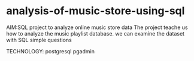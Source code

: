 # analysis-of-music-store-using-sql
AIM:SQL project to analyze online music store data  The project teache us  how to analyze the music playlist database. we can examine the dataset with SQL simple questions

TECHNOLOGY:
postgresql
pgadmin
